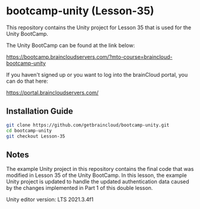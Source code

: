 # bootcamp-unity (Lesson-35)

This repository contains the Unity project for Lesson 35 that is used for the Unity BootCamp.

The Unity BootCamp can be found at the link below:

https://bootcamp.braincloudservers.com/?mto-course=braincloud-bootcamp-unity


If you haven't signed up or you want to log into the brainCloud portal, you can do that here:

https://portal.braincloudservers.com/


## Installation Guide

```bash
git clone https://github.com/getbraincloud/bootcamp-unity.git
cd bootcamp-unity
git checkout Lesson-35
```

## Notes

The example Unity project in this repository contains the final code that was modified in Lesson 35 of the Unity BootCamp. In this lesson, the example Unity project is updated to handle the updated authentication data caused by the changes implemented in Part 1 of this double lesson.

Unity editor version: LTS 2021.3.4f1
